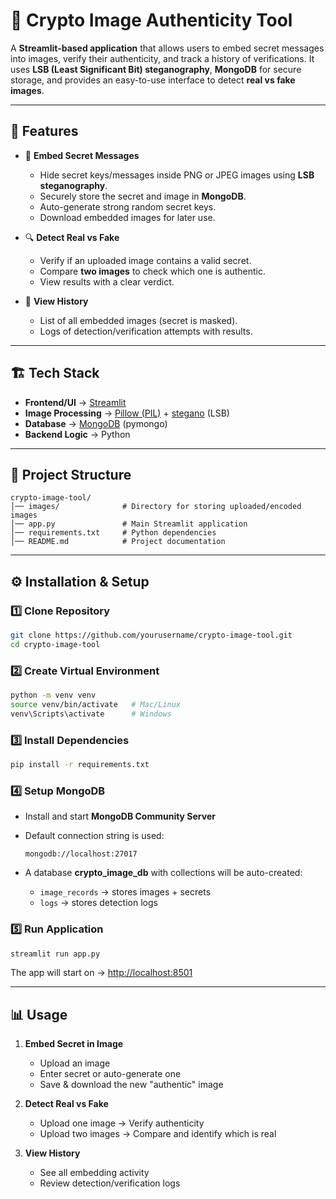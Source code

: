 
# 🔐 Crypto Image Authenticity Tool

A **Streamlit-based application** that allows users to embed secret messages into images, verify their authenticity, and track a history of verifications.
It uses **LSB (Least Significant Bit) steganography**, **MongoDB** for secure storage, and provides an easy-to-use interface to detect **real vs fake images**.

---

## 🚀 Features

* 📝 **Embed Secret Messages**

  * Hide secret keys/messages inside PNG or JPEG images using **LSB steganography**.
  * Securely store the secret and image in **MongoDB**.
  * Auto-generate strong random secret keys.
  * Download embedded images for later use.

* 🔍 **Detect Real vs Fake**

  * Verify if an uploaded image contains a valid secret.
  * Compare **two images** to check which one is authentic.
  * View results with a clear verdict.

* 📜 **View History**

  * List of all embedded images (secret is masked).
  * Logs of detection/verification attempts with results.

---

## 🏗️ Tech Stack

* **Frontend/UI** → [Streamlit](https://streamlit.io/)
* **Image Processing** → [Pillow (PIL)](https://pillow.readthedocs.io/) + [stegano](https://pypi.org/project/stegano/) (LSB)
* **Database** → [MongoDB](https://www.mongodb.com/) (pymongo)
* **Backend Logic** → Python

---

## 📂 Project Structure

```
crypto-image-tool/
│── images/              # Directory for storing uploaded/encoded images
│── app.py               # Main Streamlit application
│── requirements.txt     # Python dependencies
│── README.md            # Project documentation
```

---

## ⚙️ Installation & Setup

### 1️⃣ Clone Repository

```bash
git clone https://github.com/yourusername/crypto-image-tool.git
cd crypto-image-tool
```

### 2️⃣ Create Virtual Environment

```bash
python -m venv venv
source venv/bin/activate   # Mac/Linux
venv\Scripts\activate      # Windows
```

### 3️⃣ Install Dependencies

```bash
pip install -r requirements.txt
```

### 4️⃣ Setup MongoDB

* Install and start **MongoDB Community Server**
* Default connection string is used:

  ```
  mongodb://localhost:27017
  ```
* A database **crypto\_image\_db** with collections will be auto-created:

  * `image_records` → stores images + secrets
  * `logs` → stores detection logs

### 5️⃣ Run Application

```bash
streamlit run app.py
```

The app will start on → [http://localhost:8501](http://localhost:8501)

---

## 📊 Usage

1. **Embed Secret in Image**

   * Upload an image
   * Enter secret or auto-generate one
   * Save & download the new "authentic" image

2. **Detect Real vs Fake**

   * Upload one image → Verify authenticity
   * Upload two images → Compare and identify which is real

3. **View History**

   * See all embedding activity
   * Review detection/verification logs

